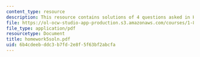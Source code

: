 ```yaml
---
content_type: resource
description: This resource contains solutions of 4 questions asked in Homework 5.
file: https://ol-ocw-studio-app-production.s3.amazonaws.com/courses/1-85-water-and-wastewater-treatment-engineering-spring-2006/6b4cdeebddc3b7fd2e8f5f63bf2abcfa_homework5soln.pdf
file_type: application/pdf
resourcetype: Document
title: homework5soln.pdf
uid: 6b4cdeeb-ddc3-b7fd-2e8f-5f63bf2abcfa
---
```

